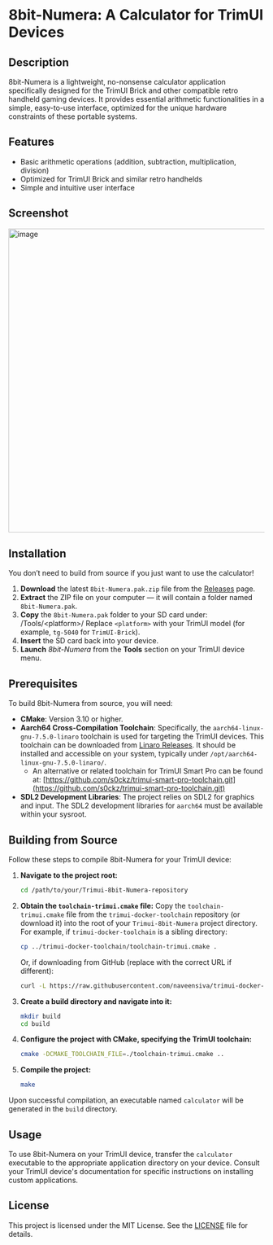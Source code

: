 # 8bit-Numera: A Calculator for TrimUI Devices

## Description
8bit-Numera is a lightweight, no-nonsense calculator application specifically designed for the TrimUI Brick and other compatible retro handheld gaming devices. It provides essential arithmetic functionalities in a simple, easy-to-use interface, optimized for the unique hardware constraints of these portable systems.

## Features
*   Basic arithmetic operations (addition, subtraction, multiplication, division)
*   Optimized for TrimUI Brick and similar retro handhelds
*   Simple and intuitive user interface

## Screenshot
<img width="1075" height="597" alt="image" src="https://github.com/user-attachments/assets/a4724aaf-5316-4ea8-a692-d1154bdbd665" />

## Installation

You don’t need to build from source if you just want to use the calculator!

1. **Download** the latest `8bit-Numera.pak.zip` file from the [Releases](https://github.com/naveensiva/Trimui-8bit-Numera/releases) page.
2. **Extract** the ZIP file on your computer — it will contain a folder named `8bit-Numera.pak`.
3. **Copy** the `8bit-Numera.pak` folder to your SD card under: /Tools/\<platform\>/ Replace `<platform>` with your TrimUI model (for example, `tg-5040` for `TrimUI-Brick`).
4. **Insert** the SD card back into your device.
5. **Launch** *8bit-Numera* from the **Tools** section on your TrimUI device menu.

## Prerequisites
To build 8bit-Numera from source, you will need:
*   **CMake**: Version 3.10 or higher.
*   **Aarch64 Cross-Compilation Toolchain**: Specifically, the `aarch64-linux-gnu-7.5.0-linaro` toolchain is used for targeting the TrimUI devices. This toolchain can be downloaded from [Linaro Releases](https://releases.linaro.org/components/toolchain/binaries/latest-7/aarch64-linux-gnu/). It should be installed and accessible on your system, typically under `/opt/aarch64-linux-gnu-7.5.0-linaro/`.
    *   An alternative or related toolchain for TrimUI Smart Pro can be found at: [https://github.com/s0ckz/trimui-smart-pro-toolchain.git](https://github.com/s0ckz/trimui-smart-pro-toolchain.git)
*   **SDL2 Development Libraries**: The project relies on SDL2 for graphics and input. The SDL2 development libraries for `aarch64` must be available within your sysroot.

## Building from Source

Follow these steps to compile 8bit-Numera for your TrimUI device:

1.  **Navigate to the project root:**
    ```bash
    cd /path/to/your/Trimui-8bit-Numera-repository
    ```

2.  **Obtain the `toolchain-trimui.cmake` file:**
    Copy the `toolchain-trimui.cmake` file from the `trimui-docker-toolchain` repository (or download it) into the root of your `Trimui-8bit-Numera` project directory.
    For example, if `trimui-docker-toolchain` is a sibling directory:
    ```bash
    cp ../trimui-docker-toolchain/toolchain-trimui.cmake .
    ```
    Or, if downloading from GitHub (replace with the correct URL if different):
    ```bash
    curl -L https://raw.githubusercontent.com/naveensiva/trimui-docker-toolchain/main/toolchain-trimui.cmake -o toolchain-trimui.cmake
    ```

3.  **Create a build directory and navigate into it:**
    ```bash
    mkdir build
    cd build
    ```

4.  **Configure the project with CMake, specifying the TrimUI toolchain:**
    ```bash
    cmake -DCMAKE_TOOLCHAIN_FILE=./toolchain-trimui.cmake ..
    ```

5.  **Compile the project:**
    ```bash
    make
    ```

Upon successful compilation, an executable named `calculator` will be generated in the `build` directory.

## Usage
To use 8bit-Numera on your TrimUI device, transfer the `calculator` executable to the appropriate application directory on your device. Consult your TrimUI device's documentation for specific instructions on installing custom applications.

## License
This project is licensed under the MIT License. See the [LICENSE](LICENSE) file for details.
